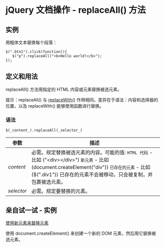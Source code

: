 # jQuery 文档操作 - replaceAll() 方法



## 实例

用粗体文本替换每个段落：

```
$(".btn1").click(function(){
   $("p").replaceAll("<b>Hello world!</b>");
});

```

## 定义和用法

replaceAll() 方法用指定的 HTML 内容或元素替换被选元素。

提示：replaceAll() 与 [replaceWith()](/jquery/manipulation_replacewith.asp "jQuery 文档操作 - replaceWith() 方法") 作用相同。差异在于语法：内容和选择器的位置，以及 replaceWith() 能够使用函数进行替换。

### 语法

```
$(_content_).replaceAll(_selector_)
```

| 参数 | 描述 |
| --- | --- |
| _content_ |必需。规定替换被选元素的内容。可能的值:   `HTML 代码` - 比如 ("&lt;div&gt;&lt;/div&gt;")   `新元素` - 比如 (document.createElement("div"))   `已存在的元素` - 比如 ($(".div1")) 已存在的元素不会被移动，只会被复制，并包裹被选元素。 |
| _selector_ | 必需。规定要替换的元素。 |

## 亲自试一试 - 实例

[使用新元素来替换元素](/tiy/t.asp?f=jquery_manipulation_replaceall_element)

使用 document.createElement() 来创建一个新的 DOM 元素，然后用它替换被选元素。
